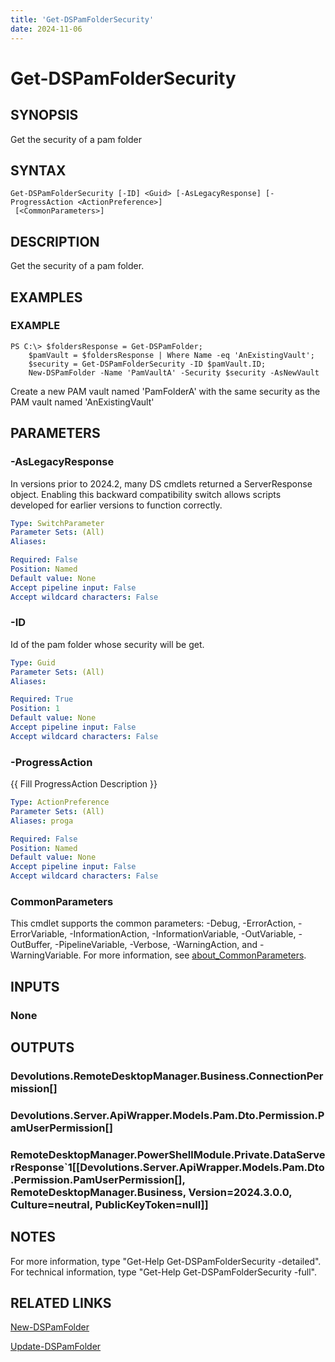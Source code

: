 ```yaml
---
title: 'Get-DSPamFolderSecurity'
date: 2024-11-06
---
```



# Get-DSPamFolderSecurity

## SYNOPSIS
Get the security of a pam folder

## SYNTAX

```
Get-DSPamFolderSecurity [-ID] <Guid> [-AsLegacyResponse] [-ProgressAction <ActionPreference>]
 [<CommonParameters>]
```

## DESCRIPTION
Get the security of a pam folder.

## EXAMPLES

### EXAMPLE
```
PS C:\> $foldersResponse = Get-DSPamFolder;
    $pamVault = $foldersResponse | Where Name -eq 'AnExistingVault';
    $security = Get-DSPamFolderSecurity -ID $pamVault.ID;
    New-DSPamFolder -Name 'PamVaultA' -Security $security -AsNewVault
```

Create a new PAM vault named 'PamFolderA' with the same security as the PAM vault named 'AnExistingVault'

## PARAMETERS

### -AsLegacyResponse
In versions prior to 2024.2, many DS cmdlets returned a ServerResponse object.
Enabling this backward compatibility switch allows scripts developed for earlier versions to function correctly.

```yaml
Type: SwitchParameter
Parameter Sets: (All)
Aliases:

Required: False
Position: Named
Default value: None
Accept pipeline input: False
Accept wildcard characters: False
```

### -ID
Id of the pam folder whose security will be get.

```yaml
Type: Guid
Parameter Sets: (All)
Aliases:

Required: True
Position: 1
Default value: None
Accept pipeline input: False
Accept wildcard characters: False
```

### -ProgressAction
{{ Fill ProgressAction Description }}

```yaml
Type: ActionPreference
Parameter Sets: (All)
Aliases: proga

Required: False
Position: Named
Default value: None
Accept pipeline input: False
Accept wildcard characters: False
```

### CommonParameters
This cmdlet supports the common parameters: -Debug, -ErrorAction, -ErrorVariable, -InformationAction, -InformationVariable, -OutVariable, -OutBuffer, -PipelineVariable, -Verbose, -WarningAction, and -WarningVariable. For more information, see [about_CommonParameters](http://go.microsoft.com/fwlink/?LinkID=113216).

## INPUTS

### None
## OUTPUTS

### Devolutions.RemoteDesktopManager.Business.ConnectionPermission[]
### Devolutions.Server.ApiWrapper.Models.Pam.Dto.Permission.PamUserPermission[]
### RemoteDesktopManager.PowerShellModule.Private.DataServerResponse`1[[Devolutions.Server.ApiWrapper.Models.Pam.Dto.Permission.PamUserPermission[], RemoteDesktopManager.Business, Version=2024.3.0.0, Culture=neutral, PublicKeyToken=null]]
## NOTES
For more information, type "Get-Help Get-DSPamFolderSecurity -detailed".
For technical information, type "Get-Help Get-DSPamFolderSecurity -full".

## RELATED LINKS

[New-DSPamFolder](http://127.0.0.1:1111/docs/New-DSPamFolder/)

[Update-DSPamFolder](http://127.0.0.1:1111/docs/Update-DSPamFolder/)


